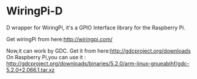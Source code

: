 # WiringPi-D
D wrapper for WiringPi, it's a GPIO Interface library for the Raspberry Pi.

Get wiringPi from here:http://wiringpi.com/

Now,it can work by GDC. Get it from here:http://gdcproject.org/downloads
 On  Raspberry Pi,you can use it : http://gdcproject.org/downloads/binaries/5.2.0/arm-linux-gnueabihf/gdc-5.2.0+2.066.1.tar.xz
